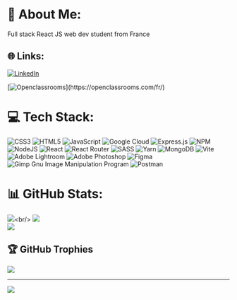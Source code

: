 # 💫 About Me:
Full stack React JS web dev student from France


## 🌐 Links:
[![LinkedIn](https://img.shields.io/badge/LinkedIn-%230077B5.svg?logo=linkedin&logoColor=white)](www.linkedin.com/in/laurent-t-88a45374) 

[![Openclassrooms](https://img.shields.io/badge/-OpenClassrooms-blueviolet.svg?logo=[[OC]](https://openclassrooms.com/favicon.ico?bd52a3fa)(https://openclassrooms.com/fav-icon.png?v=3)&logoColor=white&?style=plastic)](https://openclassrooms.com/fr/)

# 💻 Tech Stack:
![CSS3](https://img.shields.io/badge/css3-%231572B6.svg?style=plastic&logo=css3&logoColor=white) ![HTML5](https://img.shields.io/badge/html5-%23E34F26.svg?style=plastic&logo=html5&logoColor=white) ![JavaScript](https://img.shields.io/badge/javascript-%23323330.svg?style=plastic&logo=javascript&logoColor=%23F7DF1E) ![Google Cloud](https://img.shields.io/badge/Google%20Cloud-%234285F4.svg?style=plastic&logo=google-cloud&logoColor=white) ![Express.js](https://img.shields.io/badge/express.js-%23404d59.svg?style=plastic&logo=express&logoColor=%2361DAFB) ![NPM](https://img.shields.io/badge/NPM-%23000000.svg?style=plastic&logo=npm&logoColor=white) ![NodeJS](https://img.shields.io/badge/node.js-6DA55F?style=plastic&logo=node.js&logoColor=white) ![React](https://img.shields.io/badge/react-%2320232a.svg?style=plastic&logo=react&logoColor=%2361DAFB) ![React Router](https://img.shields.io/badge/React_Router-CA4245?style=plastic&logo=react-router&logoColor=white) ![SASS](https://img.shields.io/badge/SASS-hotpink.svg?style=plastic&logo=SASS&logoColor=white) ![Yarn](https://img.shields.io/badge/yarn-%232C8EBB.svg?style=plastic&logo=yarn&logoColor=white) ![MongoDB](https://img.shields.io/badge/MongoDB-%234ea94b.svg?style=plastic&logo=mongodb&logoColor=white) ![Vite](https://img.shields.io/badge/vite-%646CFF.svg?style=for-the-badge&logo=vite&logoColor=white&style=plastic) ![Adobe Lightroom](https://img.shields.io/badge/Adobe%20Lightroom-31A8FF.svg?style=plastic&logo=Adobe%20Lightroom&logoColor=white) ![Adobe Photoshop](https://img.shields.io/badge/adobephotoshop-%2331A8FF.svg?style=plastic&logo=adobephotoshop&logoColor=white) 	![Figma](https://img.shields.io/badge/figma-%23F24E1E.svg?style=plastic&logo=figma&logoColor=white) ![Gimp Gnu Image Manipulation Program](https://img.shields.io/badge/Gimp-657D8B?style=plastic&logo=gimp&logoColor=FFFFFF) ![Postman](https://img.shields.io/badge/Postman-FF6C37?style=plastic&logo=postman&logoColor=white)
# 📊 GitHub Stats:
![]([https://github-readme-stats.vercel.app](https://kasa-git-main-jarod41.vercel.app/)/api?username=JaRoD41&theme=tokyonight&hide_border=false&include_all_commits=true&count_private=true)<br/>
![](https://github-readme-streak-stats.herokuapp.com/?user=JaRoD41&theme=tokyonight&hide_border=false)<br/>
![](https://github-readme-stats.vercel.app/api/top-langs/?username=JaRoD41&theme=tokyonight&hide_border=false&include_all_commits=true&count_private=true&layout=compact)

## 🏆 GitHub Trophies
![](https://github-profile-trophy.vercel.app/?username=JaRoD41&theme=tokyonight&no-frame=true&no-bg=true&margin-w=4)

---
[![](https://visitcount.itsvg.in/api?id=JaRoD41&icon=7&color=6)](https://visitcount.itsvg.in)

<!--
**JaRoD41/JaRoD41** is a ✨ _special_ ✨ repository because its `README.md` (this file) appears on your GitHub profile.

Here are some ideas to get you started:

- 🔭 I’m currently working on ...
- 🌱 I’m currently learning ...
- 👯 I’m looking to collaborate on ...
- 🤔 I’m looking for help with ...
- 💬 Ask me about ...
- 📫 How to reach me: ...
- 😄 Pronouns: ...
- ⚡ Fun fact: ...
-->
